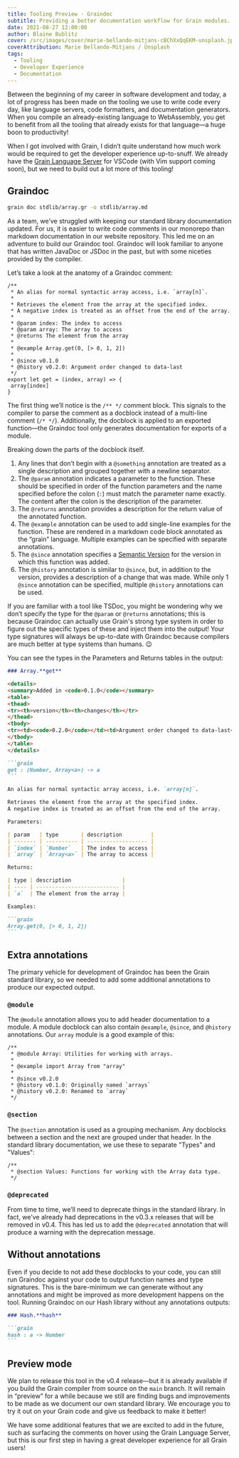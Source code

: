 ```yaml
---
title: Tooling Preview - Graindoc
subtitle: Providing a better documentation workflow for Grain modules.
date: 2021-08-27 12:00:00
author: Blaine Bublitz
cover: /src/images/cover/marie-bellando-mitjans-cBChXxQqEKM-unsplash.jpg
coverAttribution: Marie Bellando-Mitjans / Unsplash
tags:
  - Tooling
  - Developer Experience
  - Documentation
---
```


Between the beginning of my career in software development and today, a lot of progress has been made on the tooling we use to write code every day, like language servers, code formatters, and documentation generators. When you compile an already-existing language to WebAssembly, you get to benefit from all the tooling that already exists for that language—a huge boon to productivity!

When I got involved with Grain, I didn’t quite understand how much work would be required to get the developer experience up-to-snuff. We already have the [Grain Language Server](https://github.com/grain-lang/grain-language-server) for VSCode (with Vim support coming soon), but we need to build out a lot more of this tooling!

## Graindoc

```sh
grain doc stdlib/array.gr -o stdlib/array.md
```

As a team, we’ve struggled with keeping our standard library documentation updated. For us, it is easier to write code comments in our monorepo than markdown documentation in our website repository. This led me on an adventure to build our Graindoc tool. Graindoc will look familiar to anyone that has written JavaDoc or JSDoc in the past, but with some niceties provided by the compiler.

Let’s take a look at the anatomy of a Graindoc comment:

```grain
/**
 * An alias for normal syntactic array access, i.e. `array[n]`.
 *
 * Retrieves the element from the array at the specified index.
 * A negative index is treated as an offset from the end of the array.
 *
 * @param index: The index to access
 * @param array: The array to access
 * @returns The element from the array
 *
 * @example Array.get(0, [> 0, 1, 2])
 *
 * @since v0.1.0
 * @history v0.2.0: Argument order changed to data-last
 */
export let get = (index, array) => {
 array[index]
}
```

The first thing we’ll notice is the `/** */` comment block. This signals to the compiler to parse the comment as a docblock instead of a multi-line comment (`/* */`). Additionally, the docblock is applied to an exported function—the Graindoc tool only generates documentation for exports of a module.

Breaking down the parts of the docblock itself.

1. Any lines that don’t begin with a `@something` annotation are treated as a single description and grouped together with a newline separator.
2. The `@param` annotation indicates a parameter to the function. These should be specified in order of the function parameters and the name specified before the colon (`:`) must match the parameter name exactly. The content after the colon is the description of the parameter.
3. The `@returns` annotation provides a description for the return value of the annotated function.
4. The `@example` annotation can be used to add single-line examples for the function. These are rendered in a markdown code block annotated as the “grain” language. Multiple examples can be specified with separate annotations.
5. The `@since` annotation specifies a [Semantic Version](https://semver.org) for the version in which this function was added.
6. The `@history` annotation is similar to `@since`, but, in addition to the version, provides a description of a change that was made. While only 1 `@since` annotation can be specified, multiple `@history` annotations can be used.

If you are familiar with a tool like TSDoc, you might be wondering why we don’t specify the type for the `@param` or `@returns` annotations; this is because Graindoc can actually use Grain's strong type system in order to figure out the specific types of these and inject them into the output! Your type signatures will always be up-to-date with Graindoc because compilers are much better at type systems than humans. 😉

You can see the types in the Parameters and Returns tables in the output:

````markdown
### Array.**get**

<details>
<summary>Added in <code>0.1.0</code></summary>
<table>
<thead>
<tr><th>version</th><th>changes</th></tr>
</thead>
<tbody>
<tr><td><code>0.2.0</code></td><td>Argument order changed to data-last</td></tr>
</tbody>
</table>
</details>

```grain
get : (Number, Array<a>) -> a
```

An alias for normal syntactic array access, i.e. `array[n]`.

Retrieves the element from the array at the specified index.
A negative index is treated as an offset from the end of the array.

Parameters:

| param   | type       | description         |
| ------- | ---------- | ------------------- |
| `index` | `Number`   | The index to access |
| `array` | `Array<a>` | The array to access |

Returns:

| type | description                |
| ---- | -------------------------- |
| `a`  | The element from the array |

Examples:

```grain
Array.get(0, [> 0, 1, 2])
```
````

## Extra annotations

The primary vehicle for development of Graindoc has been the Grain standard library, so we needed to add some additional annotations to produce our expected output.

### `@module`

The `@module` annotation allows you to add header documentation to a module. A module docblock can also contain `@example`, `@since`, and `@history` annotations. Our `array` module is a good example of this:

```grain
/**
 * @module Array: Utilities for working with arrays.
 *
 * @example import Array from "array"
 *
 * @since v0.2.0
 * @history v0.1.0: Originally named `arrays`
 * @history v0.2.0: Renamed to `array`
 */
```

### `@section`

The `@section` annotation is used as a grouping mechanism. Any docblocks between a section and the next are grouped under that header. In the standard library documentation, we use these to separate "Types" and "Values":

```grain
/**
 * @section Values: Functions for working with the Array data type.
 */
```

### `@deprecated`

From time to time, we’ll need to deprecate things in the standard library. In fact, we’ve already had deprecations in the v0.3.x releases that will be removed in v0.4. This has led us to add the `@deprecated` annotation that will produce a warning with the deprecation message.

## Without annotations

Even if you decide to not add these docblocks to your code, you can still run Graindoc against your code to output function names and type signatures. This is the bare-minimum we can generate without any annotations and might be improved as more development happens on the tool. Running Graindoc on our Hash library without any annotations outputs:

````markdown
### Hash.**hash**

```grain
hash : a -> Number
```
````

## Preview mode

We plan to release this tool in the v0.4 release—but it is already available if you build the Grain compiler from source on the `main` branch. It will remain in “preview” for a while because we still are finding bugs and improvements to be made as we document our own standard library. We encourage you to try it out on your Grain code and give us feedback to make it better!

We have some additional features that we are excited to add in the future, such as surfacing the comments on hover using the Grain Language Server, but this is our first step in having a great developer experience for all Grain users!
